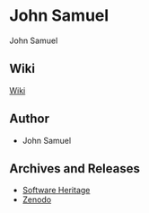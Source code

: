 John Samuel
===========

John Samuel
## Wiki
[Wiki](documentation/wiki/en/johnsamuel.md  "Wiki")

## Author
* John Samuel

## Archives and Releases
* [Software Heritage](https://archive.softwareheritage.org/browse/origin/https://github.com/johnsamuelwrites/johnsamuelwrites.github.io/directory/)
* [Zenodo](https://doi.org/10.5281/zenodo.1133121)
